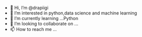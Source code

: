 - 👋 Hi, I’m @drapiigi
- 👀 I’m interested in python,data science and machine learning
- 🌱 I’m currently learning ...Python
- 💞️ I’m looking to collaborate on ...
- 📫 How to reach me ...

<!---
drapiigi/drapiigi is a ✨ special ✨ repository because its `README.md` (this file) appears on your GitHub profile.
You can click the Preview link to take a look at your changes.
--->
